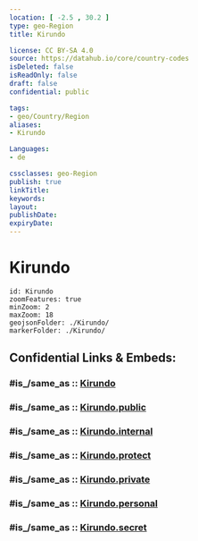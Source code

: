 ```yaml
---
location: [ -2.5 , 30.2 ] 
type: geo-Region
title: Kirundo

license: CC BY-SA 4.0
source: https://datahub.io/core/country-codes
isDeleted: false
isReadOnly: false
draft: false
confidential: public

tags:
- geo/Country/Region
aliases:
- Kirundo

Languages:
- de

cssclasses: geo-Region
publish: true
linkTitle: 
keywords: 
layout: 
publishDate: 
expiryDate: 
---
```


# Kirundo

```leaflet
id: Kirundo
zoomFeatures: true 
minZoom: 2 
maxZoom: 18
geojsonFolder: ./Kirundo/
markerFolder: ./Kirundo/
```


## Confidential Links & Embeds: 

### #is_/same_as :: [Kirundo](/_Standards/Earth/Continent/Africa/Africa~Central/Burundi/Provinces~Burundi/Kirundo.md) 

### #is_/same_as :: [Kirundo.public](/_public/Earth/Continent/Africa/Africa~Central/Burundi/Provinces~Burundi/Kirundo.public.md) 

### #is_/same_as :: [Kirundo.internal](/_internal/Earth/Continent/Africa/Africa~Central/Burundi/Provinces~Burundi/Kirundo.internal.md) 

### #is_/same_as :: [Kirundo.protect](/_protect/Earth/Continent/Africa/Africa~Central/Burundi/Provinces~Burundi/Kirundo.protect.md) 

### #is_/same_as :: [Kirundo.private](/_private/Earth/Continent/Africa/Africa~Central/Burundi/Provinces~Burundi/Kirundo.private.md) 

### #is_/same_as :: [Kirundo.personal](/_personal/Earth/Continent/Africa/Africa~Central/Burundi/Provinces~Burundi/Kirundo.personal.md) 

### #is_/same_as :: [Kirundo.secret](/_secret/Earth/Continent/Africa/Africa~Central/Burundi/Provinces~Burundi/Kirundo.secret.md)

